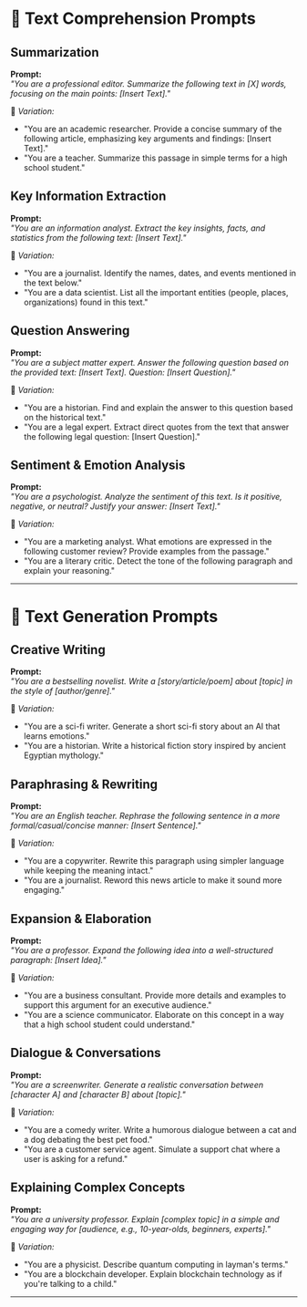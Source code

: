 # 🔹 Text Comprehension Prompts

## Summarization

**Prompt:**  
*"You are a professional editor. Summarize the following text in [X] words, focusing on the main points: [Insert Text]."*

📌 _Variation:_
- "You are an academic researcher. Provide a concise summary of the following article, emphasizing key arguments and findings: [Insert Text]."
- "You are a teacher. Summarize this passage in simple terms for a high school student."

## Key Information Extraction

**Prompt:**  
*"You are an information analyst. Extract the key insights, facts, and statistics from the following text: [Insert Text]."*

📌 _Variation:_
- "You are a journalist. Identify the names, dates, and events mentioned in the text below."
- "You are a data scientist. List all the important entities (people, places, organizations) found in this text."

## Question Answering

**Prompt:**  
*"You are a subject matter expert. Answer the following question based on the provided text: [Insert Text]. Question: [Insert Question]."*

📌 _Variation:_
- "You are a historian. Find and explain the answer to this question based on the historical text."
- "You are a legal expert. Extract direct quotes from the text that answer the following legal question: [Insert Question]."

## Sentiment & Emotion Analysis

**Prompt:**  
*"You are a psychologist. Analyze the sentiment of this text. Is it positive, negative, or neutral? Justify your answer: [Insert Text]."*

📌 _Variation:_
- "You are a marketing analyst. What emotions are expressed in the following customer review? Provide examples from the passage."
- "You are a literary critic. Detect the tone of the following paragraph and explain your reasoning."

---

# 🔹 Text Generation Prompts

## Creative Writing

**Prompt:**  
*"You are a bestselling novelist. Write a [story/article/poem] about [topic] in the style of [author/genre]."*

📌 _Variation:_
- "You are a sci-fi writer. Generate a short sci-fi story about an AI that learns emotions."
- "You are a historian. Write a historical fiction story inspired by ancient Egyptian mythology."

## Paraphrasing & Rewriting

**Prompt:**  
*"You are an English teacher. Rephrase the following sentence in a more formal/casual/concise manner: [Insert Sentence]."*

📌 _Variation:_
- "You are a copywriter. Rewrite this paragraph using simpler language while keeping the meaning intact."
- "You are a journalist. Reword this news article to make it sound more engaging."

## Expansion & Elaboration

**Prompt:**  
*"You are a professor. Expand the following idea into a well-structured paragraph: [Insert Idea]."*

📌 _Variation:_
- "You are a business consultant. Provide more details and examples to support this argument for an executive audience."
- "You are a science communicator. Elaborate on this concept in a way that a high school student could understand."

## Dialogue & Conversations

**Prompt:**  
*"You are a screenwriter. Generate a realistic conversation between [character A] and [character B] about [topic]."*

📌 _Variation:_
- "You are a comedy writer. Write a humorous dialogue between a cat and a dog debating the best pet food."
- "You are a customer service agent. Simulate a support chat where a user is asking for a refund."

## Explaining Complex Concepts

**Prompt:**  
*"You are a university professor. Explain [complex topic] in a simple and engaging way for [audience, e.g., 10-year-olds, beginners, experts]."*

📌 _Variation:_
- "You are a physicist. Describe quantum computing in layman's terms."
- "You are a blockchain developer. Explain blockchain technology as if you're talking to a child."

---

